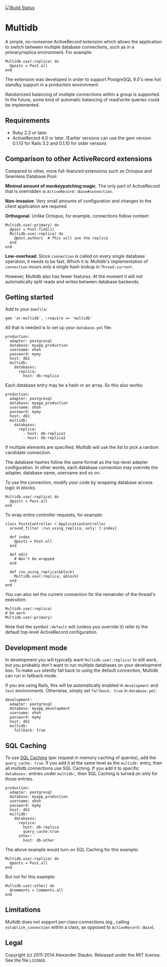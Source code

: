 [![Build Status](https://travis-ci.org/atombender/multidb.png?branch=master)](https://travis-ci.org/atombender/multidb)

# Multidb

A simple, no-nonsense ActiveRecord extension which allows the application to switch between multiple database connections, such as in a primary/replica environment. For example:

    Multidb.use(:replica) do
      @posts = Post.all
    end

The extension was developed in order to support PostgreSQL 9.0's new hot standby support in a production environment.

Randomized balancing of multiple connections within a group is supported. In the future, some kind of automatic balancing of read/write queries could be implemented.

## Requirements

* Ruby 2.2 or later.
* ActiveRecord 4.0 or later. (Earlier versions can use the gem version 0.1.13 for Rails 3.2 and 0.1.10 for older version)

## Comparison to other ActiveRecord extensions

Compared to other, more full-featured extensions such as Octopus and Seamless Database Pool:

**Minimal amount of monkeypatching magic**. The only part of ActiveRecord that is overridden is `ActiveRecord::Base#connection`.

**Non-invasive**. Very small amounts of configuration and changes to the client application are required.

**Orthogonal**. Unlike Octopus, for example, connections follow context:

    Multidb.use(:primary) do
      @post = Post.find(1)
      Multidb.use(:replica) do
        @post.authors  # This will use the replica
      end
    end

**Low-overhead**. Since `connection` is called on every single database operation, it needs to be fast. Which it is: Multidb's implementation of
`connection` incurs only a single hash lookup in `Thread.current`.

However, Multidb also has fewer features. At the moment it will _not_ automatically split reads and writes between database backends.

## Getting started

Add to your `Gemfile`:

    gem 'ar-multidb', :require => 'multidb'

All that is needed is to set up your `database.yml` file:

    production:
      adapter: postgresql
      database: myapp_production
      username: ohoh
      password: mymy
      host: db1
      multidb:
        databases:
          replica:
            host: db-replica

Each database entry may be a hash or an array. So this also works:

    production:
      adapter: postgresql
      database: myapp_production
      username: ohoh
      password: mymy
      host: db1
      multidb:
        databases:
          replica:
            - host: db-replica1
            - host: db-replica2

If multiple elements are specified, Multidb will use the list to pick a random candidate connection.

The database hashes follow the same format as the top-level adapter configuration. In other words, each database connection may override the adapter, database name, username and so on.

To use the connection, modify your code by wrapping database access logic in blocks:

    Multidb.use(:replica) do
      @posts = Post.all
    end

To wrap entire controller requests, for example:

    class PostsController < ApplicationController
      around_filter :run_using_replica, only: [:index]

      def index
        @posts = Post.all
      end

      def edit
        # Won't be wrapped
      end

      def run_using_replica(&block)
        Multidb.use(:replica, &block)
      end
    end

You can also set the current connection for the remainder of the thread's execution:

    Multidb.use(:replica)
    # Do work
    Multidb.use(:primary)

Note that the symbol `:default` will (unless you override it) refer to the default top-level ActiveRecord configuration.

## Development mode

In development you will typically want `Multidb.use(:replica)` to still work, but you probably don't want to run multiple databases on your development box. To make `use` silently fall back to using the default connection, Multidb can run in fallback mode.

If you are using Rails, this will be automatically enabled in `development` and `test` environments. Otherwise, simply set `fallback: true` in `database.yml`:

    development:
      adapter: postgresql
      database: myapp_development
      username: ohoh
      password: mymy
      host: db1
      multidb:
        fallback: true

## SQL Caching

To use [SQL Caching](https://guides.rubyonrails.org/caching_with_rails.html#sql-caching) (per request in memory caching of queries), add the `query_cache: true`. If you add it at the same level as the `multidb:` entry, then all multidb connections use SQL Caching. If you add it to specific `databases:` entries under `multidb:`, then SQL Caching is turned on only for those entries.

    production:
      adapter: postgresql
      database: myapp_production
      username: ohoh
      password: mymy
      host: db1
      multidb:
        databases:
          replica:
            host: db-replica
            query_cache:true
          other:
            host: db-other

The above example would turn on SQL Caching for this example:

    Multidb.use(:replica) do
      @posts = Post.all
    end

But not for this example:

    Multidb.use(:other) do
      @comments = Comments.all
    end

## Limitations

Multidb does not support per-class connections (eg., calling `establish_connection` within a class, as opposed to `ActiveRecord::Base`).

## Legal

Copyright (c) 2011-2014 Alexander Staubo. Released under the MIT license. See the file `LICENSE`.
